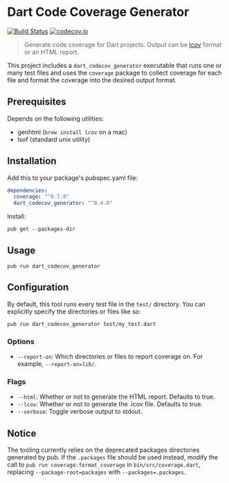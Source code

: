 # Dart Code Coverage Generator
[![Build Status](https://travis-ci.org/codecov/dart.svg?branch=master)](https://travis-ci.org/codecov/dart) [![codecov.io](http://codecov.io/github/codecov/dart/coverage.svg?branch=master)](http://codecov.io/github/codecov/dart?branch=master)

> Generate code coverage for Dart projects. Output can be [lcov](http://ltp.sourceforge.net/coverage/lcov.php) format or an HTML report.

This project includes a `dart_codecov_generator` executable that runs one or many test files and uses the `coverage` package to collect coverage for each file and format the coverage into the desired output format.


## Prerequisites
Depends on the following utilities:

- genhtml (`brew install lcov` on a mac)
- lsof (standard unix utility)


## Installation

Add this to your package's pubspec.yaml file:
```yaml
dependencies:
  coverage: "^0.7.0"
  dart_codecov_generator: "^0.4.0"
```

Install:
```
pub get --packages-dir
```


## Usage
```
pub run dart_codecov_generator
```


## Configuration
By default, this tool runs every test file in the `test/` directory. You can explicitly specify the directories or files like so:
```
pub run dart_codecov_generator test/my_test.dart
```

### Options
- `--report-on`: Which directories or files to report coverage on. For example, `--report-on=lib/`.

### Flags
- `--html`: Whether or not to generate the HTML report. Defaults to true.
- `--lcov`: Whether or not to generate the .lcov file. Defaults to true.
- `--verbose`: Toggle verbose output to stdout.

## Notice

The tooling currently relies on the deprecated packages directories generated by pub. If the `.packages` file should be used instead, modify the call to `pub run coverage:format_coverage` in `bin/src/coverage.dart`, replacing `--package-root=packages` with `--packages=.packages`.
